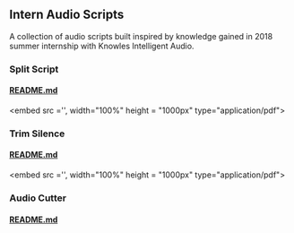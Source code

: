 ## Intern Audio Scripts

A collection of audio scripts built inspired by knowledge gained in 2018 summer internship with Knowles Intelligent Audio.

### Split Script

#### [README.md]()

<embed src ='', width="100%" height = "1000px" type="application/pdf">

### Trim Silence

#### [README.md]()

<embed src ='', width="100%" height = "1000px" type="application/pdf">

### Audio Cutter

#### [README.md](https://github.com/athom031/InternAudioScripts/blob/master/AudioCutter/README.md)

<!-- include: https://github.com/athom031/InternAudioScripts/blob/master/AudioCutter/README.md -->
